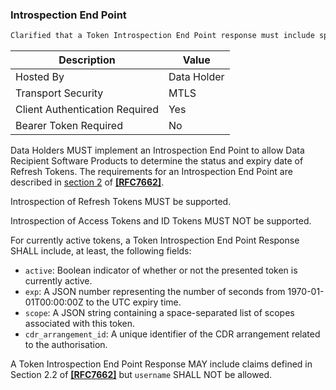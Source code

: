 ### Introspection End Point
```diff
Clarified that a Token Introspection End Point response must include specific fields only for currently active tokens
```
| Description | Value   |
|---|---|
| Hosted By  | Data Holder  |
|  Transport Security |  MTLS |
| Client Authentication Required| Yes|
| Bearer Token Required| No|

Data Holders MUST implement an Introspection End Point to allow Data Recipient Software Products to determine the status and expiry date of Refresh Tokens.  The requirements for an Introspection End Point are described in [section 2](https://tools.ietf.org/html/rfc7662#section-2) of **[[RFC7662]](#nref-RFC7662)**.

Introspection of Refresh Tokens MUST be supported.

Introspection of Access Tokens and ID Tokens MUST NOT be supported.

For currently active tokens, a Token Introspection End Point Response SHALL include, at least, the following fields:

- `active`: Boolean indicator of whether or not the presented token
      is currently active.
- `exp`:  A JSON number representing the number of seconds from 1970-01-01T00:00:00Z to the UTC expiry time.
- `scope`: A JSON string containing a space-separated list of scopes associated with this token.
- `cdr_arrangement_id`: A unique identifier of the CDR arrangement related to the authorisation.

A Token Introspection End Point Response MAY include claims defined in Section 2.2 of **[[RFC7662]](#nref-RFC7662)** but ``username`` SHALL NOT be allowed.
